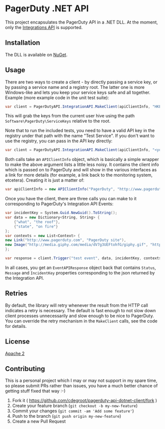 PagerDuty .NET API
==================

This project encapsulates the PagerDuty API in a .NET DLL. At the moment,
only the [Integrations API](https://developer.pagerduty.com/documentation/integration/events)
is supported. 

Installation
------------

The DLL is available on [NuGet](https://www.nuget.org/packages/PagerDutyAPI).

Usage
-----

There are two ways to create a client - by directly passing a service key, or 
by passing a service name and a registry root. The latter one is more Windows-like
and lets you keep your service keys safe and all together. Example (more example
code in the unit test suite):

```csharp
var client = PagerDutyAPI.IntegrationAPI.MakeClient(apiClientInfo, "HKEY_CURRENT_USER", "Test Service");
```
            
This will grab the keys from the current user hive using the path ```Software\PagerDuty\ServiceKeys``` relative to the root.

Note that to run the included tests, you need to have a valid API key in the registry under that path 
with the name "Test Service". If you don't want to use the registry, you can pass in the API key directly:

```csharp
var client = PagerDutyAPI.IntegrationAPI.MakeClient(apiClientInfo, "<your service key here>");
```
	
Both calls take an ```APIClientInfo``` object, which is basically a simple wrapper to make the above argument lists a little less noisy. It contains the client info which is passed on to PagerDuty	and will show in the various interfaces as a link for more details (for example, a link back to the monitoring system, etcetera). Creating it is just a matter of:

```csharp
var apiClientInfo = new APIClientInfo("PagerDuty", "http://www.pagerduty.com");
```
	
Once you have the client, there are three calls you can make to it corresponding to PagerDuty's Integration API Events:

```csharp
var incidentKey = System.Guid.NewGuid().ToString();
var data = new Dictionary<String, String> {
    {"what", "the roof"},
    {"state", "on fire"}
};
var contexts = new List<Context> {
new Link("http://www.pagerduty.com", "PagerDuty site"),
new Image("http://media.giphy.com/media/dV7g3UEFtohfG/giphy.gif", "http://giphy.com")
};

var response = client.Trigger("test event", data, incidentKey, contexts);	
```

In all cases, you get an ```EventAPIResponse``` object back that contains ```Status```, ```Message``` and ```IncidentKey``` properties corresponding to the json returned by the Integration API. 

Retries
-------

By default, the library will retry whenever the result from the HTTP call indicates a retry is necessary. The default is fast enough to not slow down client processes unnecessarily and slow enough to be nice to PagerDuty. You can override the retry mechanism in the ```MakeClient``` calls, see the code for details. 

License
-------

[Apache 2](http://www.apache.org/licenses/LICENSE-2.0)

Contributing
------------

This is a personal project which I may or may not support in my spare time,
so please submit PRs rather than issues, you have a much better chance of
getting stuff fixed that way :-)

1. Fork it ( https://github.com/cdegroot/pagerduty-api-dotnet-client/fork )
2. Create your feature branch (`git checkout -b my-new-feature`)
3. Commit your changes (`git commit -am 'Add some feature'`)
4. Push to the branch (`git push origin my-new-feature`)
5. Create a new Pull Request
